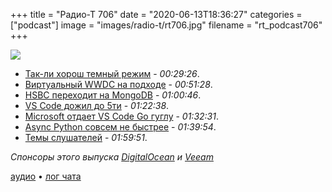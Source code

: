 +++
title = "Радио-Т 706"
date = "2020-06-13T18:36:27"
categories = ["podcast"]
image = "images/radio-t/rt706.jpg"
filename = "rt_podcast706"
+++

![](https://radio-t.com/images/radio-t/rt706.jpg)

- [Так-ли хорош темный режим](https://kevq.uk/is-dark-mode-such-a-good-idea/) - *00:29:26*.
- [Виртуальный WWDC на подходе](https://mashable.com/article/apple-wwdc-2020-schedule/?europe=true) - *00:51:28*.
- [HSBC переходит на MongoDB](https://diginomica.com/hsbc-moves-65-relational-databases-one-global-mongodb-database) - *01:00:46*.
- [VS Code дожил до 5ти](https://www.zdnet.com/article/microsoft-vs-code-turns-5-how-github-open-source-google-made-it-a-hit-reveals-creator/) - *01:22:38*.
- [Microsoft отдает VS Code Go гуглу](https://www.zdnet.com/article/programming-language-go-microsoft-hands-vs-code-go-extension-to-googles-go-team/) - *01:32:31*.
- [Async Python совсем не быстрее](http://calpaterson.com/async-python-is-not-faster.html) - *01:39:54*.
- [Темы слушателей](https://radio-t.com/p/2020/06/09/prep-706/) - *01:59:51*.

*Спонсоры этого выпуска [DigitalOcean](https://do.co/radiot) и [Veeam](http://vee.am/veeamontour-russia)*


[аудио](https://cdn.radio-t.com/rt_podcast706.mp3) • [лог чата](https://chat.radio-t.com/logs/radio-t-706.html)
<audio src="https://cdn.radio-t.com/rt_podcast706.mp3" preload="none"></audio>

